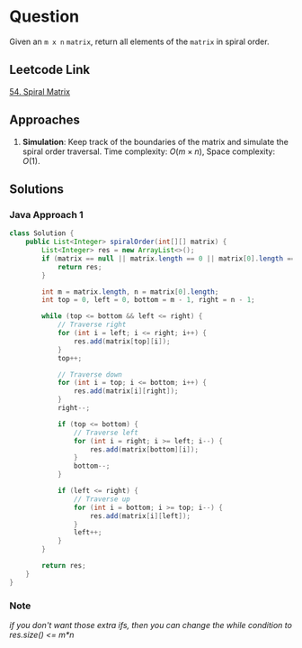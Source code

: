 # Question

Given an `m x n` `matrix`, return all elements of the `matrix` in spiral order.

## Leetcode Link

[54. Spiral Matrix](https://leetcode.com/problems/spiral-matrix/)

## Approaches

1. **Simulation**: Keep track of the boundaries of the matrix and simulate the spiral order traversal. Time complexity: $O(m \times n)$, Space complexity: $O(1)$.

## Solutions

### Java Approach 1

```java
class Solution {
    public List<Integer> spiralOrder(int[][] matrix) {
        List<Integer> res = new ArrayList<>();
        if (matrix == null || matrix.length == 0 || matrix[0].length == 0) {
            return res;
        }

        int m = matrix.length, n = matrix[0].length;
        int top = 0, left = 0, bottom = m - 1, right = n - 1;

        while (top <= bottom && left <= right) {
            // Traverse right
            for (int i = left; i <= right; i++) {
                res.add(matrix[top][i]);
            }
            top++;

            // Traverse down
            for (int i = top; i <= bottom; i++) {
                res.add(matrix[i][right]);
            }
            right--;

            if (top <= bottom) {
                // Traverse left
                for (int i = right; i >= left; i--) {
                    res.add(matrix[bottom][i]);
                }
                bottom--;
            }

            if (left <= right) {
                // Traverse up
                for (int i = bottom; i >= top; i--) {
                    res.add(matrix[i][left]);
                }
                left++;
            }
        }

        return res;
    }
}
```

### Note

_if you don't want those extra ifs, then you can change the while condition to res.size() <= m\*n_

